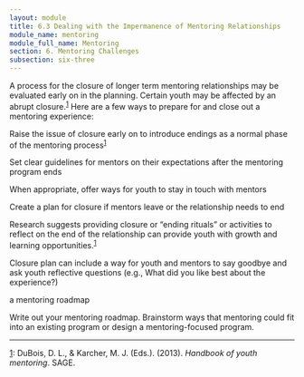 ```yaml
---
layout: module
title: 6.3 Dealing with the Impermanence of Mentoring Relationships 
module_name: mentoring
module_full_name: Mentoring
section: 6. Mentoring Challenges
subsection: six-three
---
```


A process for the closure of longer term mentoring relationships may be evaluated early on in the planning. Certain youth may be affected by an abrupt closure.<sup><a name="1" href="#fn1">1</a></sup>
Here are a few ways to prepare for and close out a mentoring experience: 

Raise the issue of closure early on to introduce endings as a normal phase of the mentoring process<sup><a name="1" href="#fn1">1</a></sup>

Set clear guidelines for mentors on their expectations after the mentoring program ends 

When appropriate, offer ways for youth to stay in touch with mentors 

Create a plan for closure if mentors leave or the relationship needs to end 

Research suggests providing closure or “ending rituals” or activities to reflect on the end of the relationship can provide youth with growth and learning opportunities.<sup><a name="1" href="#fn1">1</a></sup>

Closure plan can include a way for youth and mentors to say goodbye and ask youth reflective questions (e.g., What did you like best about the experience?) 


<div class="reflection">
	<p>a mentoring roadmap</p>
<p>Write out your mentoring roadmap. Brainstorm ways that mentoring could fit into an existing program or design a mentoring-focused program.</p></div>

<hr/>

<a name="fn1" href="#1">1</a>: DuBois, D. L., & Karcher, M. J. (Eds.). (2013). _Handbook of youth mentoring_. SAGE. 
